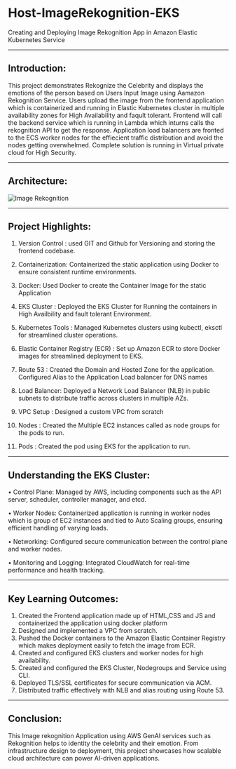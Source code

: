 # Host-ImageRekognition-EKS
Creating and Deploying Image Rekognition App in Amazon Elastic Kubernetes Service


--------------------------------------------------------------

## Introduction:
This project demonstrates Rekognize the Celebrity and displays the emotions of the person based on Users Input Image using Aamazon Rekognition Service. Users
upload the image from the frontend application which is containerized and running in Elastic Kubernetes cluster in multiple availability zones for High Availability and faqult tolerant. Frontend will call the backend service which is running in Lambda which inturns calls the rekognition API to get the response.
Application load balancers are fronted to the ECS worker nodes for the effiecient traffic distribution and avoid the nodes getting overwhelmed. Complete solution is running in Virtual private cloud for High Security.


--------------------------------------------------------------
## Architecture:

![Image Rekognition](https://github.com/user-attachments/assets/1a7bcd29-c854-4951-82a7-6dec65e747ca)


--------------------------------------------------------------
## Project Highlights:

1. Version Control : used GIT and Github for Versioning and storing the frontend codebase.

2. Containerization: Containerized the static application using Docker to ensure consistent runtime environments.

3. Docker: Used Docker to create the Container Image for the static Application

4. EKS Cluster : Deployed the EKS Cluster for Running the containers in High Availbility and fault tolerant Environment.

5. Kubernetes Tools : Managed Kubernetes clusters using kubectl, eksctl for streamlined cluster operations.

6. Elastic Container Registry (ECR) : Set up Amazon ECR to store Docker images for streamlined deployment to EKS.

7. Route 53 : Created the Domain and Hosted Zone for the application. Configured Alias to the Application Load balancer for DNS names

8. Load Balancer: Deployed a Network Load Balancer (NLB) in public subnets to distribute traffic across clusters in multiple AZs.

9. VPC Setup : Designed a custom VPC from scratch

10. Nodes : Created the Multiple EC2 instances called as node groups for the pods to run.

11. Pods : Created the pod using EKS for the application to run.

--------------------------------------------------------------

## Understanding the EKS Cluster:
• Control Plane: Managed by AWS, including components such as the API server, scheduler, controller manager, and etcd.

• Worker Nodes: Containerized application is running in worker nodes which is group of EC2 instances and tied to Auto Scaling groups, ensuring efficient handling of varying loads.

• Networking: Configured secure communication between the control plane and worker nodes.

• Monitoring and Logging: Integrated CloudWatch for real-time performance and health tracking.

-----------------------------------------------------------------
## Key Learning Outcomes: 
1. Created the Frontend application made up of HTML,CSS and JS and containerized the application using docker platform
2. Designed and implemented a VPC from scratch.
3. Pushed the Docker containers to the Amazon Elastic Container Registry which makes deployment easily to fetch the image from ECR.
4. Created and configured EKS clusters and worker nodes for high availability.
5. Created and configured the EKS Cluster, Nodegroups and Service using CLI.
6. Deployed TLS/SSL certificates for secure communication via ACM.
7. Distributed traffic effectively with NLB and alias routing using Route 53.

--------------------------------------------------------------------

## Conclusion:
This Image rekognition Application using AWS GenAI services such as Rekognition helps to identity the celebrity and their emotion.  From infrastructure design to deployment, this project showcases how scalable cloud architecture can power AI-driven applications.
